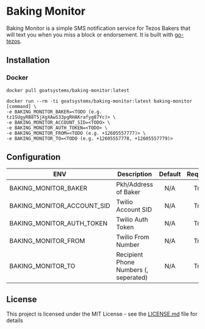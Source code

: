 # Baking Monitor

Baking Monitor is a simple SMS notification service for Tezos Bakers that will text you when you miss a block or endorsement. It is built with [go-tezos](https://github.com/goat-systems/go-tezos). 

## Installation

### Docker
```
docker pull goatsystems/baking-monitor:latest

docker run --rm -ti goatsystems/baking-monitor:latest baking-monitor [command] \
-e BAKING_MONITOR_BAKER=<TODO (e.g. tz1SUgyRB8T5jXgXAwS33pgRHAKrafyg87Yc)> \
-e BAKING_MONITOR_ACCOUNT_SID=<TODO> \
-e BAKING_MONITOR_AUTH_TOKEN=<TODO> \
-e BAKING_MONITOR_FROM=<TODO (e.g. +12605557777)> \
-e BAKING_MONITOR_TO=<TODO (e.g. +12605557778, +12605557779)>
```

## Configuration

| ENV                                  | Description                                          | Default                       | Required |
|--------------------------------------|------------------------------------------------------|:-----------------------------:|:--------:|
| BAKING_MONITOR_BAKER                 | Pkh/Address of Baker                                 | N/A                           | True     |
| BAKING_MONITOR_ACCOUNT_SID           | Twilio Account SID                                   | N/A                           | True     |
| BAKING_MONITOR_AUTH_TOKEN            | Twilio Auth Token                                    | N/A                           | True     |
| BAKING_MONITOR_FROM                  | Twilio From Number                                   | N/A                           | True     |
| BAKING_MONITOR_TO                    | Recipient Phone Numbers (, seperated)                | N/A                           | True    |

## License

This project is licensed under the MIT License - see the [LICENSE.md](LICENSE.md) file for details
